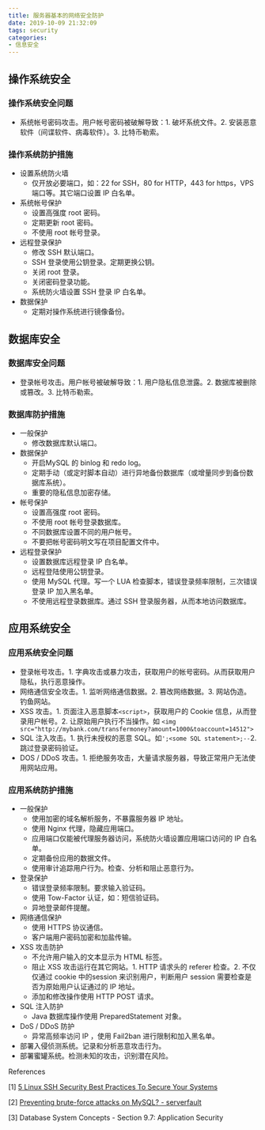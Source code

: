 ```yaml
---
title: 服务器基本的网络安全防护
date: 2019-10-09 21:32:09
tags: security
categories:
- 信息安全
---
```




## 操作系统安全

### 操作系统安全问题

- 系统帐号密码攻击。用户帐号密码被破解导致：1. 破坏系统文件。2. 安装恶意软件（间谍软件、病毒软件）。3. 比特币勒索。

### 操作系统防护措施

- 设置系统防火墙
  - 仅开放必要端口，如：22 for SSH，80 for HTTP，443 for https，VPS 端口等。其它端口设置 IP 白名单。
- 系统帐号保护
  - 设置高强度 root 密码。
  - 定期更新 root 密码。
  - 不使用 root 帐号登录。
- 远程登录保护
  - 修改 SSH 默认端口。
  - SSH 登录使用公钥登录。定期更换公钥。
  - 关闭 root 登录。
  - 关闭密码登录功能。
  - 系统防火墙设置 SSH 登录 IP 白名单。
- 数据保护
  - 定期对操作系统进行镜像备份。



## 数据库安全

### 数据库安全问题

- 登录帐号攻击。用户帐号被破解导致：1. 用户隐私信息泄露。2. 数据库被删除或篡改。3. 比特币勒索。

### 数据库防护措施

- 一般保护
  - 修改数据库默认端口。
- 数据保护
  - 开启MySQL 的 binlog 和 redo log。
  - 定期手动（或定时脚本自动）进行异地备份数据库（或增量同步到备份数据库系统）。
  - 重要的隐私信息加密存储。
- 帐号保护
  - 设置高强度 root 密码。
  - 不使用 root 帐号登录数据库。
  - 不同数据库设置不同的用户帐号。
  - 不要把帐号密码明文写在项目配置文件中。
- 远程登录保护
  - 设置数据库远程登录 IP 白名单。
  - 远程登陆使用公钥登录。
  - 使用 MySQL 代理。写一个 LUA 检查脚本，错误登录频率限制，三次错误登录 IP 加入黑名单。
  - 不使用远程登录数据库。通过 SSH 登录服务器，从而本地访问数据库。



## 应用系统安全

### 应用系统安全问题

- 登录帐号攻击。1. 字典攻击或暴力攻击，获取用户的帐号密码。从而获取用户隐私，执行恶意操作。
- 网络通信安全攻击。1. 监听网络通信数据。2. 篡改网络数据。3. 网站伪造。钓鱼网站。
- XSS 攻击。1. 页面注入恶意脚本`<script>`，获取用户的 Cookie 信息，从而登录用户帐号。2. 让原始用户执行不当操作。如 `<img src="http://mybank.com/transfermoney?amount=1000&toaccount=14512">`
- SQL 注入攻击。1. 执行未授权的恶意 SQL。如`';<some SQL statement>;--`2. 跳过登录密码验证。
- DOS / DDoS 攻击。1. 拒绝服务攻击，大量请求服务器，导致正常用户无法使用网站应用。

### 应用系统防护措施

- 一般保护
  - 使用加密的域名解析服务，不暴露服务器 IP 地址。
  - 使用 Nginx 代理，隐藏应用端口。
  - 应用端口仅能被代理服务器访问，系统防火墙设置应用端口访问的 IP 白名单。
  - 定期备份应用的数据文件。
  - 使用审计追踪用户行为。检查、分析和阻止恶意行为。
- 登录保护
  - 错误登录频率限制。要求输入验证码。
  - 使用 Tow-Factor 认证，如：短信验证码。
  - 异地登录邮件提醒。
- 网络通信保护
  - 使用 HTTPS 协议通信。
  - 客户端用户密码加密和加盐传输。
- XSS 攻击防护
  - 不允许用户输入的文本显示为 HTML 标签。
  - 阻止 XSS 攻击运行在其它网站。1. HTTP 请求头的 referer 检查。2. 不仅仅通过 cookie 中的session 来识别用户，判断用户 session 需要检查是否为原始用户认证通过的 IP 地址。
  - 添加和修改操作使用 HTTP POST 请求。
- SQL 注入防护
  - Java 数据库操作使用 PreparedStatement 对象。
- DoS / DDoS 防护
  - 异常高频率访问 IP ，使用 Fail2ban 进行限制和加入黑名单。
- 部署入侵侦测系统。记录和分析恶意攻击行为。
- 部署蜜罐系统。检测未知的攻击，识别潜在风险。



References

[1] [5 Linux SSH Security Best Practices To Secure Your Systems](https://phoenixnap.com/kb/linux-ssh-security)

[2] [Preventing brute-force attacks on MySQL? - serverfault](https://serverfault.com/questions/67811/preventing-brute-force-attacks-on-mysql?newreg=fc57991d3e9b4c04acea54ebb8df4e0e)

[3] Database System Concepts - Section 9.7: Application Security